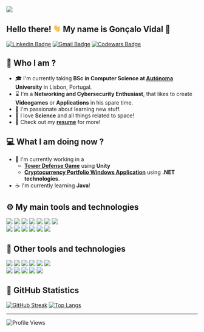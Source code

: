 <img src="https://i.pinimg.com/originals/bb/b0/f9/bbb0f94cd0afca974bed090c7f31aa95.jpg" widht=601 height=200>

<h2> Hello there! <img src="https://raw.githubusercontent.com/ABSphreak/ABSphreak/master/gifs/Hi.gif" height="20px"> My name is Gonçalo Vidal 👾</h2>

[![Linkedin Badge](https://img.shields.io/badge/-LinkedIn-blue?style=flat-square&logo=Linkedin&logoColor=white&link=https://www.linkedin.com/in/gonçalo-vidal-ab3980169/)](https://www.linkedin.com/in/gonçalo-vidal-ab3980169/)
[![Gmail Badge](https://img.shields.io/badge/-Gmail-d14836?style=flat-square&logo=Gmail&logoColor=white&link=mailto:gmartins.offc@gmail.com)](mailto:gmartins.offc@gmail.com)
[![Codewars Badge](https://img.shields.io/badge/-Codewars-B1361E?style=flat-square&logo=codewars&logoColor=white&link=https://www.codewars.com/users/psytins)](https://www.codewars.com/users/psytins)




## 🥭 Who I am ? 
- 🎓 I'm currently taking **BSc in Computer Science at [Autónoma](https://autonoma.pt) University** in Lisbon, Portugal.
- ⌛ I'm a **Networking and Cybersecurity Enthusiast**, that likes to create **Videogames** or **Applications** in his spare time.
- 📖 I'm passionate about learning new stuff.
- 🌠 I love **Science** and all things related to space!
- 🔭 Check out my **[resume](https://github.com/psytins/psytins/blob/main/cv_GonçaloVidal_2022_atualizado.pdf)** for more! 

## 💻 What I am doing now ?
- 🎈 I'm currently working in a
  - **[Tower Defense Game](https://github.com/psytins/TDLabs)** using **Unity**
  - **[Cryptocurrency Portfolio Windows Application](https://github.com/psytins/cryptogon-portfolio)** using **.NET technologies**.
- ☕ I'm currently learning **Java**!

## ⚙️ My main tools and technologies
<img src="https://img.shields.io/badge/GitHub-555555.svg?&style=flat&logo=github&logoColor=181717"> <img src="https://img.shields.io/badge/Linux-555555.svg?&style=flat&logo=linux&logoColor=FCC624"> <img src="https://img.shields.io/badge/Windows-555555.svg?&style=flat&logo=windows&logoColor=0078D6"> <img src="https://img.shields.io/badge/VS Code-555555?style=flat&logo=visual-studio-code&logoColor=007ACC"> <img src="https://img.shields.io/badge/Visual%20Studio-555555.svg?&style=flat&logo=visual-studio&logoColor=5C2D91"> <img src="https://img.shields.io/badge/IntelliJ%20IDEA-555555.svg?&style=flat&logo=intellij-idea&logoColor=FA5C5C"> <img src="https://img.shields.io/badge/Unity-555555.svg?&style=flat&logo=Unity&logoColor=FFFFFF"> <br>
<img src="https://img.shields.io/badge/C/C++-555555.svg?&style=flat&logo=c&logoColor=A8B9CC"> <img src="https://img.shields.io/badge/C%20Sharp-555555.svg?&style=flat&logo=c-sharp&logoColor=239120"> <img src="https://img.shields.io/badge/Python-555555.svg?&style=flat&logo=python&logoColor=3776AB"> <img src="https://img.shields.io/badge/JavaScript-555555.svg?&style=flat&logo=javascript&logoColor=F7DF1E"> <img src="https://img.shields.io/badge/HTML5-555555.svg?&style=flat&logo=html5&logoColor=E34F26"> <img src="https://img.shields.io/badge/CSS3-555555.svg?&style=flat&logo=css3&logoColor=1572B6">


## 🎨 Other tools and technologies
<img src="https://img.shields.io/badge/Adobe%20Photoshop-555555.svg?&style=flat&logo=adobe-photoshop&logoColor=31A8FF"> <img src="https://img.shields.io/badge/Inkscape-555555.svg?&style=flat&logo=inkscape&logoColor=000000"> <img src="https://img.shields.io/badge/VirtualBox-555555.svg?&style=flat&logo=virtualbox&logoColor=183A61"> <img src="https://img.shields.io/badge/Wireshark-555555.svg?&style=flat&logo=wireshark&logoColor=1679A7"> <img src="https://img.shields.io/badge/Cisco-555555.svg?&style=flat&logo=cisco&logoColor=1BA0D7"> <img src="https://img.shields.io/badge/IBM-555555.svg?&style=flat&logo=ibm&logoColor=052FAD"> <br>
<img src="https://img.shields.io/badge/Hack%20The%20Box-555555.svg?&style=flat&logo=hack-the-box&logoColor=9FEF00"> <img src="https://img.shields.io/badge/TryHackMe-555555.svg?&style=flat&logo=tryhackme&logoColor=212C42"> <img src="https://img.shields.io/badge/Arduino-555555.svg?&style=flat&logo=arduino&logoColor=00979D"> <img src="https://img.shields.io/badge/Ethereum-555555.svg?&style=flat&logo=ethereum&logoColor=3C3C3D"> <img src="https://img.shields.io/badge/Bitcoin-555555.svg?&style=flat&logo=bitcoin&logoColor=F7931A">  

## 🚀 GitHub Statistics
[![GitHub Streak](https://github-readme-streak-stats.herokuapp.com?user=psytins&theme=gruvbox&hide_border=true&count-private=true)](https://git.io/streak-stats)
[![Top Langs](https://github-readme-stats.vercel.app/api/top-langs/?username=psytins&theme=gruvbox&hide_border=true&langs_count=10&layout=compact)](https://github.com/psytins/github-readme-stats)

---

![Profile Views](https://komarev.com/ghpvc/?username=psytins)


